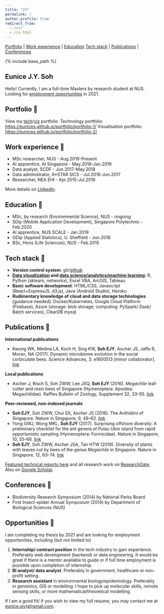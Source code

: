 ```yaml
---
title: "CV"
permalink: /
author_profile: true
redirect_from: 
  - /cv/
  - /cv.html
---
```


[Portfolio](#portfolio-) | [Work experience](#work-experience-) | [Education](#education-) 
[Tech stack](#tech-stack-) | [Publications](#publications-) | [Conferences](#conferences-) 

{% include base_path %}


## Eunice J.Y. Soh

Hello! Currently, I am a full-time Masters by research student at NUS. Looking for [employment opportunities](#opportunities-) in 2021.

## Portfolio 🐜

View my [tech](/portfolio/portfolio-1/)/[viz](/portfolio/portfolio-2/) portfolio.
Technology portfolio: https://eunices.github.io/portfolio/portfolio-1/
Visualisation portfolio: https://eunices.github.io/portfolio/portfolio-2/

## Work experience 🦟

- MSc researcher, NUS - Aug.2019-Present 
- AI apprentice, AI Singapore - May.2018-Jan.2019 
- Data analyst, SCDF - Jun.2017-May.2018
- Data administrator, A*STAR SICS - Jul.2016-Jun.2017
- Researcher, NEA EHI - Apr.2015-Jul.2016 

More details on [LinkedIn](https://www.linkedin.com/in/eunicesoh/).

## Education 💯

- MSc, by research (Environmental Science), NUS - ongoing
- SDip (Mobile Application Development), Singapore Polytechnic - Feb.2020
- AI apprentice, NUS SCALE - Jan.2019 
- GDip (Applied Statistics), U. Sheffield - Jun.2018
- BSc, Hons (Life Sciences), NUS - Feb.2015 

## Tech stack 🦋

- **Version control system**: git/[github](https://github.com/eunices)
- **[Data visualization](/portfolio/portfolio-2/) and [data science/analytics/machine learning](/portfolio/portfolio-1/)**: R, Python (sklearn, networkx), Excel VBA, ArcGIS, Tableau 
- **Basic software development**: HTML/CSS, Javascript (React+ExpressJS, d3.js), Java (Android Studio), Heroku
- **Rudimentary knowledge of cloud and data storage technologies** [guidance needed]: Docker/Kubernetes, Google Cloud Platform (Firebase), Azure (storage: blob storage; computing: PySpark/ Dask/ Batch services), ClearDB mysql

## Publications 🐝

**International publications**
- Kwong WK, Medina LA, Koch H, Sing KW, **Soh EJY**, Ascher JS, Jaffe R, Moran, NA (2017). Dynamic microbiome evolution in the social corbiculate bees. Science Advances, 3: e1600513 [minor collaborator]. [link](https://www.researchgate.net/publication/315766876_Dynamic_microbiome_evolution_in_social_bees)

**Local publications**
- Ascher J, Risch S, Soh ZWW, Lee JXQ, **Soh EJY** (2016). *Megachile* leaf-cutter and resin bees of Singapore (Hymenoptera: Apoidea: Megachilidae). Raffles Bulletin of Zoology, Supplement 32, 33–55. [link](https://www.researchgate.net/publication/303189173_Megachile_leaf-cutter_and_resin_bees_of_Singapore_Hymenoptera_Apoidea_Megachilidae)

**Peer-reviewed, non-indexed journals**
- **Soh EJY**, Soh ZWW, Chui SX, Ascher JS (2016). The Anthidiini of Singapore. Nature in Singapore, 9, 49–62. [link](https://www.researchgate.net/publication/306009526_The_bee_tribe_Anthidiini_in_Singapore_Anthophila_Megachilidae_Anthidiini_with_notes_on_the_regional_fauna)
- Yong GWJ, Wong MKL, **Soh EJY** (2017). Surprising offshore diversity: A preliminary checklist for the ant genera of Pulau Ubin island from rapid opportunistic sampling (Hymenoptera: Formicidae). Nature in Singapore, 10, 55–66. [link](https://www.researchgate.net/publication/318129786_A_preliminary_checklist_of_the_ant_genera_of_Pulau_Ubin_Singapore_from_rapid_opportunistic_sampling_Hymenoptera_Formicidae)
- **Soh EJY**, Soh ZWW, Ascher JSA, Tan HTW (2019). Diversity of plants with leaves cut by bees of the genus *Megachile* in Singapore. Nature in Singapore, 12, 63–74. [link](https://www.researchgate.net/publication/337077776_Diversity_of_plants_with_leaves_cut_by_bees_of_the_genus_Megachile_in_Singapore)

[Featured technical reports here](/portfolio/portfolio-3) and all research work on [ResearchGate](https://www.researchgate.net/profile/Eunice_Soh2/research). Also on 
[Google Scholar](https://scholar.google.com/citations?user=8tnjlIUAAAAJ).

## Conferences 🐛

- Biodiversity Research Symposium (2014) by National Parks Board
- First Insect-spider Annual Symposium (2014) by Department of Biological Sciences (NUS)

## Opportunities 🐞

I am completing my thesis by 2021 and am looking for employment opportunities, including (but not limited to)

1. **Internship/ contract position** in the tech industry to gain experience. Preferably web development (backend) or data engineering. It would be great if there is a mentor available to guide or if full time employment is possible upon completion of internship.
2. **BI analyst/ data analyst**. Preferably in government, healthcare or non-profit setting.
3. **Research assistant** in environmental biology/epidemiology. Preferably in genomics, GIS or modelling. I hope to pick up molecular skills, remote sensing skills, or more mathematical/theoretical modelling.

If I am a good fit/ if you wish to view my full resume, you may contact me at [eunice.sjy(at)gmail.com](mailto:eunice.sjy@gmail.com).

